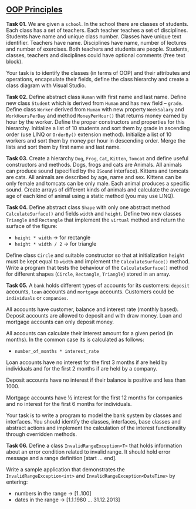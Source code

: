 ## [OOP Principles](https://github.com/TelerikAcademy/Object-Oriented-Programming/tree/master/04.%20OOP%20Principles)

**Task 01.** We are given a `school`. In the school there are classes of students. Each class has a set of teachers. Each teacher teaches a set of disciplines. Students have name and unique class number. Classes have unique text identifier. Teachers have name. Disciplines have name, number of lectures and number of exercises. Both teachers and students are people. Students, classes, teachers and disciplines could have optional comments (free text block).

Your task is to identify the classes (in terms of  OOP) and their attributes and operations, encapsulate their fields, define the class hierarchy and create a class diagram with Visual Studio.

**Task 02.** Define abstract class `Human` with first name and last name. Define new class `Student` which is derived from `Human` and has new field – `grade`. Define class `Worker` derived from `Human` with new property `WeekSalary` and `WorkHoursPerDay` and method `MoneyPerHour()` that returns money earned by hour by the worker. Define the proper constructors and properties for this hierarchy. Initialize a list of 10 students and sort them by grade in ascending order (use LINQ or `OrderBy()` extension method). Initialize a list of 10 workers and sort them by money per hour in descending order. Merge the lists and sort them by first name and last name.

**Task 03.** Create a hierarchy `Dog`, `Frog`, `Cat`, `Kitten`, `Tomcat` and define useful constructors and methods. Dogs, frogs and cats are Animals. All animals can produce sound (specified by the `ISound` interface). Kittens and tomcats are cats. All animals are described by age, name and sex. Kittens can be only female and tomcats can be only male. Each animal produces a specific sound. Create arrays of different kinds of animals and calculate the average age of each kind of animal using a static method (you may use LINQ).

**Task 04.** Define abstract class `Shape` with only one abstract method `CalculateSurface()` and fields `width` and `height`. Define two new classes `Triangle` and `Rectangle` that implement the `virtual` method and return the surface of the figure:
  * `height * width` → for rectangle
  * `height * width / 2` → for triangle

Define class `Circle` and suitable constructor so that at initialization `height` must be kept equal to `width` and implement the `CalculateSurface()` method. Write a program that tests the behaviour of  the `CalculateSurface()` method for different shapes (`Circle`, `Rectangle`, `Triangle`) stored in an array.

**Task 05.** A `bank` holds different types of accounts for its customers: `deposit` accounts, `loan` accounts and `mortgage` accounts. Customers could be `individuals` or `companies`.

All accounts have customer, balance and interest rate (monthly based). Deposit accounts are allowed to deposit and with draw money. Loan and mortgage accounts can only deposit money.

All accounts can calculate their interest amount for a given period (in months). In the common case its is calculated as follows:
  * `number_of_months * interest_rate`

Loan accounts have no interest for the first 3 months if are held by individuals and for the first 2 months if are held by a company.

Deposit accounts have no interest if their balance is positive and less than 1000.

Mortgage accounts have ½ interest for the first 12 months for companies and no interest for the first 6 months for individuals.

Your task is to write a program to model the bank system by classes and interfaces. You should identify the classes, interfaces, base classes and abstract actions and implement the calculation of the interest functionality through overridden methods.

**Task 06.** Define a class `InvalidRangeException<T>` that holds information about an error condition related to invalid range. It should hold error message and a range definition [start … end].

Write a sample application that demonstrates the `InvalidRangeException<int>` and `InvalidRangeException<DateTime>` by entering:
  * numbers in the range → [1..100]
  * dates in the range → [1.1.1980 … 31.12.2013]